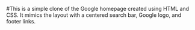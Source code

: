 #This is a simple clone of the Google homepage created using HTML and CSS. It mimics the layout with a centered search bar, Google logo, and footer links.
